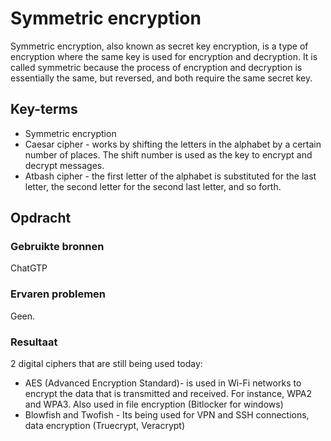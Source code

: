 # Symmetric encryption

Symmetric encryption, also known as secret key encryption, is a type of encryption where the same key is used for encryption and decryption. It is called symmetric because the process of encryption and decryption is essentially the same, but reversed, and both require the same secret key.

## Key-terms
- Symmetric encryption
- Caesar cipher - works by shifting the letters in the alphabet by a certain number of places. The shift number is used as the key to encrypt and decrypt messages.
- Atbash cipher - the first letter of the alphabet is substituted for the last letter, the second letter for the second last letter, and so forth.

## Opdracht
### Gebruikte bronnen
ChatGTP

### Ervaren problemen
Geen.

### Resultaat

2 digital ciphers that are still being used today:
- AES (Advanced Encryption Standard)- is used in Wi-Fi networks to encrypt the data that is transmitted and received. For instance, WPA2 and WPA3. Also used in file encryption (Bitlocker for windows)
- Blowfish and Twofish - Its being used for VPN and SSH connections, data encryption (Truecrypt, Veracrypt)


